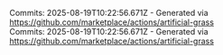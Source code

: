 Commits: 2025-08-19T10:22:56.671Z - Generated via https://github.com/marketplace/actions/artificial-grass
<br>
Commits: 2025-08-19T10:22:56.671Z - Generated via https://github.com/marketplace/actions/artificial-grass
<br>
